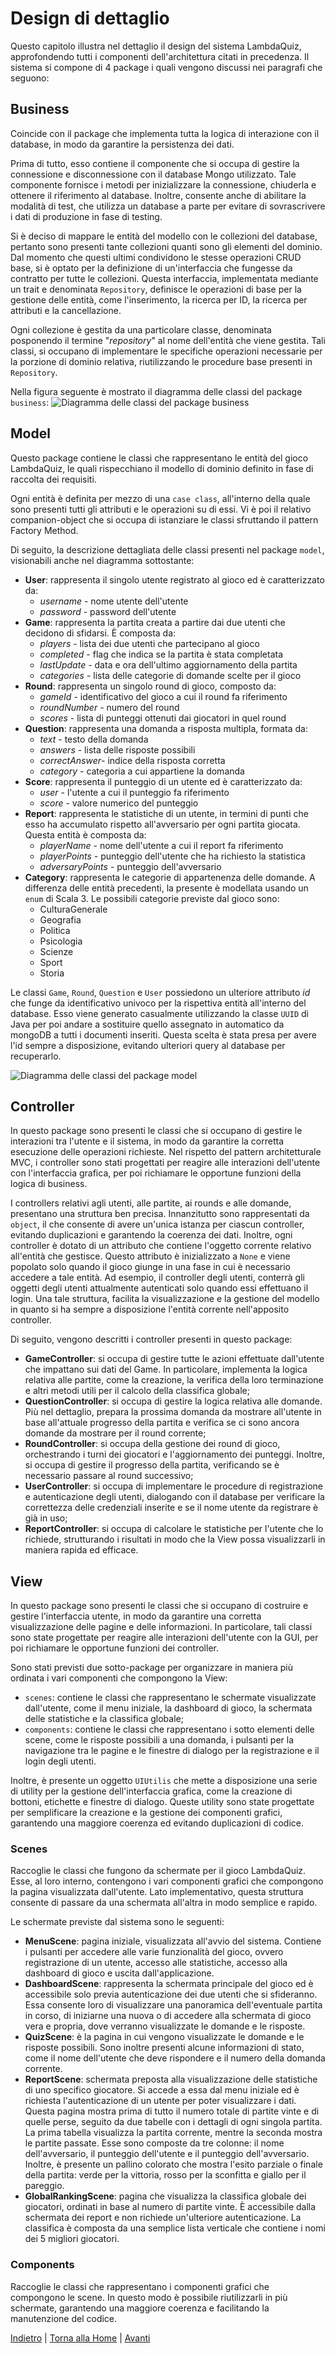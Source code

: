 # Design di dettaglio
Questo capitolo illustra nel dettaglio il design del sistema LambdaQuiz, approfondendo tutti i componenti dell'architettura citati in precedenza. Il sistema si compone di 4 package i quali vengono discussi nei paragrafi che seguono:

## Business
Coincide con il package che implementa tutta la logica di interazione con il database, in modo da garantire la persistenza dei dati. 

Prima di tutto, esso contiene il componente che si occupa di gestire la connessione e disconnessione con il database Mongo utilizzato. Tale componente fornisce i metodi per inizializzare la connessione, chiuderla e ottenere il riferimento al database. Inoltre, consente anche di abilitare la modalità di test, che utilizza un database a parte per evitare di sovrascrivere i dati di produzione in fase di testing.

Si è deciso di mappare le entità del modello con le collezioni del database, pertanto sono presenti tante collezioni quanti sono gli elementi del dominio. Dal momento che questi ultimi condividono le stesse operazioni CRUD base, si è optato per la definizione di un'interfaccia che fungesse da contratto per tutte le collezioni. Questa interfaccia, implementata mediante un trait e denominata `Repository`, definisce le operazioni di base per la gestione delle entità, come l'inserimento, la ricerca per ID, la ricerca per attributi e la cancellazione.

Ogni collezione è gestita da una particolare classe, denominata posponendo il termine "*repository*" al nome dell'entità che viene gestita. Tali classi, si occupano di implementare le specifiche operazioni necessarie per la porzione di dominio relativa, riutilizzando le procedure base presenti in `Repository`.

Nella figura seguente è mostrato il diagramma delle classi del package `business`:
![Diagramma delle classi del package business](assets/diagramma-classi-business.png)

## Model
Questo package contiene le classi che rappresentano le entità del gioco LambdaQuiz, le quali rispecchiano il modello di dominio definito in fase di raccolta dei requisiti.

Ogni entità è definita per mezzo di una `case class`, all'interno della quale sono presenti tutti gli attributi e le operazioni su di essi. Vi è poi il relativo companion-object che si occupa di istanziare le classi sfruttando il pattern Factory Method.

Di seguito, la descrizione dettagliata delle classi presenti nel package `model`, visionabili anche nel diagramma sottostante:
- **User**: rappresenta il singolo utente registrato al gioco  ed è caratterizzato da:
  - _username_ - nome utente dell'utente
  - _password_ - password dell'utente
- **Game**: rappresenta la partita creata a partire dai due utenti che decidono di sfidarsi. È composta da:
  - _players_ - lista dei due utenti che partecipano al gioco
  - _completed_ - flag che indica se la partita è stata completata
  - _lastUpdate_ - data e ora dell'ultimo aggiornamento della partita
  - _categories_ - lista delle categorie di domande scelte per il gioco
- **Round**: rappresenta un singolo round di gioco, composto da:
  - _gameId_ - identificativo del gioco a cui il round fa riferimento
  - _roundNumber_ - numero del round
  - _scores_ - lista di punteggi ottenuti dai giocatori in quel round
- **Question**: rappresenta una domanda a risposta multipla, formata da:
  - _text_ - testo della domanda
  - _answers_ - lista delle risposte possibili
  - _correctAnswer_- indice della risposta corretta
  - _category_ - categoria a cui appartiene la domanda
- **Score**: rappresenta il punteggio di un utente ed è caratterizzato da:
  - _user_ - l'utente a cui il punteggio fa riferimento
  - _score_ - valore numerico del punteggio
- **Report**: rappresenta le statistiche di un utente, in termini di punti che esso ha accumulato rispetto all'avversario per ogni partita giocata. Questa entità è composta da:
  - _playerName_ - nome dell'utente a cui il report fa riferimento
  - _playerPoints_ - punteggio dell'utente che ha richiesto la statistica
  - _adversaryPoints_ - punteggio dell'avversario
- **Category**: rappresenta le categorie di appartenenza delle domande. A differenza delle entità precedenti, la presente è modellata usando un `enum` di Scala 3. Le possibili categorie previste dal gioco sono:
  - CulturaGenerale
  - Geografia
  - Politica
  - Psicologia
  - Scienze
  - Sport
  - Storia

Le classi `Game`, `Round`, `Question` e `User` possiedono un ulteriore attributo _id_ che funge da identificativo univoco per la rispettiva entità all'interno del database. Esso viene generato casualmente utilizzando la classe `UUID` di Java per poi andare a sostituire quello assegnato in automatico da mongoDB a tutti i documenti inseriti. Questa scelta è stata presa per avere l'id sempre a disposizione, evitando ulteriori query al database per recuperarlo. 

![Diagramma delle classi del package model](assets/diagramma-classi-model.png)

## Controller
In questo package sono presenti le classi che si occupano di gestire le interazioni tra l'utente e il sistema, in modo da garantire la corretta esecuzione delle operazioni richieste. Nel rispetto del pattern architetturale MVC, i controller sono stati progettati per reagire alle interazioni dell'utente con l'interfaccia grafica, per poi richiamare le opportune funzioni della logica di business. 

I controllers relativi agli utenti, alle partite, ai rounds e alle domande, presentano una struttura ben precisa. Innanzitutto sono rappresentati da `object`, il che consente di avere un'unica istanza per ciascun controller, evitando duplicazioni e garantendo la coerenza dei dati. Inoltre, ogni controller è dotato di un attributo che contiene l'oggetto corrente relativo all'entità che gestisce. Questo attributo è inizializzato a `None` e viene popolato solo quando il gioco giunge in una fase in cui è necessario accedere a tale entità. Ad esempio, il controller degli utenti, conterrà gli oggetti degli utenti attualmente autenticati solo quando essi effettuano il login. Una tale struttura, facilita la visualizzazione e la gestione del modello in quanto si ha sempre a disposizione l'entità corrente nell'apposito controller.

Di seguito, vengono descritti i controller presenti in questo package:
- **GameController**: si occupa di gestire tutte le azioni effettuate dall'utente che impattano sui dati del Game. In particolare, implementa la logica relativa alle partite, come la creazione, la verifica della loro terminazione e altri metodi utili per il calcolo della classifica globale;
- **QuestionController**: si occupa di gestire la logica relativa alle domande. Più nel dettaglio, prepara la prossima domanda da mostrare all'utente in base all'attuale progresso della partita e verifica se ci sono ancora domande da mostrare per il round corrente;
- **RoundController**: si occupa della gestione dei round di gioco, orchestrando i turni dei giocatori e l'aggiornamento dei punteggi. Inoltre, si occupa di gestire il progresso della partita, verificando se è necessario passare al round successivo;
- **UserController**: si occupa di implementare le procedure di registrazione e autenticazione degli utenti, dialogando con il database per verificare la correttezza delle credenziali inserite e se il nome utente da registrare è già in uso;
- **ReportController**: si occupa di calcolare le statistiche per l'utente che lo richiede, strutturando i risultati in modo che la View possa visualizzarli in maniera rapida ed efficace. 

## View
In questo package sono presenti le classi che si occupano di costruire e gestire l'interfaccia utente, in modo da garantire una corretta visualizzazione delle pagine e delle informazioni. In particolare, tali classi sono state progettate per reagire alle interazioni dell'utente con la GUI, per poi richiamare le opportune funzioni dei controller.

Sono stati previsti due sotto-package per organizzare in maniera più ordinata i vari componenti che compongono la View:
- `scenes`: contiene le classi che rappresentano le schermate visualizzate dall'utente, come il menu iniziale, la dashboard di gioco, la schermata delle statistiche e la classifica globale;
- `components`: contiene le classi che rappresentano i sotto elementi delle scene, come le risposte possibili a una domanda, i pulsanti per la navigazione tra le pagine e le finestre di dialogo per la registrazione e il login degli utenti.

Inoltre, è presente un oggetto `UIUtilis` che mette a disposizione una serie di utility per la gestione dell'interfaccia grafica, come la creazione di bottoni, etichette e finestre di dialogo. Queste utility sono state progettate per semplificare la creazione e la gestione dei componenti grafici, garantendo una maggiore coerenza ed evitando duplicazioni di codice.

### Scenes
Raccoglie le classi che fungono da schermate per il gioco LambdaQuiz. Esse, al loro interno, contengono i vari componenti grafici che compongono la pagina visualizzata dall'utente. Lato implementativo, questa struttura consente di passare da una schermata all'altra in modo semplice e rapido.

Le schermate previste dal sistema sono le seguenti:
- **MenuScene**: pagina iniziale, visualizzata all'avvio del sistema. Contiene i pulsanti per accedere alle varie funzionalità del gioco, ovvero registrazione di un utente, accesso alle statistiche, accesso alla dashboard di gioco e uscita dall'applicazione.
- **DashboardScene**: rappresenta la schermata principale del gioco ed è accessibile solo previa autenticazione dei due utenti che si sfideranno. Essa consente loro di visualizzare una panoramica dell'eventuale partita in corso, di iniziarne una nuova o di accedere alla schermata di gioco vera e propria, dove verranno visualizzate le domande e le risposte.
- **QuizScene**: è la pagina in cui vengono visualizzate le domande e le risposte possibili. Sono inoltre presenti alcune informazioni di stato, come il nome dell'utente che deve rispondere e il numero della domanda corrente.
- **ReportScene**: schermata preposta alla visualizzazione delle statistiche di uno specifico giocatore. Si accede a essa dal menu iniziale ed è richiesta l'autenticazione di un utente per poter visualizzare i dati. Questa pagina mostra prima di tutto il numero totale di partite vinte e di quelle perse, seguito da due tabelle con i dettagli di ogni singola partita. La prima tabella visualizza la partita corrente, mentre la seconda mostra le partite passate. Esse sono composte da tre colonne: il nome dell'avversario, il punteggio dell'utente e il punteggio dell'avversario. Inoltre, è presente un pallino colorato che mostra l'esito parziale o finale della partita: verde per la vittoria, rosso per la sconfitta e giallo per il pareggio.
- **GlobalRankingScene**: pagina che visualizza la classifica globale dei giocatori, ordinati in base al numero di partite vinte. È accessibile dalla schermata dei report e non richiede un'ulteriore autenticazione. La classifica è composta da una semplice lista verticale che contiene i nomi dei 5 migliori giocatori.

### Components
Raccoglie le classi che rappresentano i componenti grafici che compongono le scene. In questo modo è possibile riutilizzarli in più schermate, garantendo una maggiore coerenza e facilitando la manutenzione del codice.

[Indietro](3-design_architetturale.md) | [Torna alla Home](index.md) | [Avanti](5-tecnologie.md)